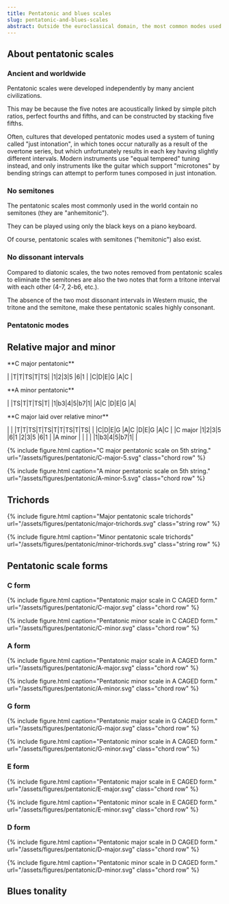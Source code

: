 ```yaml
---
title: Pentatonic and blues scales
slug: pentatonic-and-blues-scales
abstract: Outside the euroclassical domain, the most common modes used in the world are pentatonic. Add "blue notes" to get the blues. 
---
```


## About pentatonic scales

### Ancient and worldwide 

Pentatonic scales were developed independently by many ancient civilizations.

This may be because the five notes are acoustically linked by simple pitch ratios,
perfect fourths and fifths,
and can be constructed by stacking five fifths.

Often,
cultures that developed pentatonic modes used a system of tuning called "just intonation",
in which tones occur naturally as a result of the overtone series,
but which unfortunately results in each key having slightly different intervals.
Modern instruments use "equal tempered" tuning instead,
and only instruments like the guitar which support "microtones" by bending strings 
can attempt to perform tunes composed in just intonation.


### No semitones

The pentatonic scales most commonly used in the world contain no semitones
(they are "anhemitonic").

They can be played using only the black keys on a piano keyboard.

Of course,
pentatonic scales with semitones ("hemitonic") also exist.

### No dissonant intervals

Compared to diatonic scales,
the two notes removed from pentatonic scales to eliminate the semitones
are also the two notes that form a tritone interval with each other
(4-7, 2-b6, etc.).

The absence of the two most dissonant intervals in Western music,
the tritone and the semitone,
make these pentatonic scales highly consonant.

### Pentatonic modes

## Relative major and minor

<div class="table-wrapper" markdown="block">
**C major pentatonic**

| |T|T|TS|T|TS|
|1|2|3|5 |6|1 |
|C|D|E|G |A|C |

</div>


<div class="table-wrapper" markdown="block">
**A minor pentatonic**

| |TS|T|T|TS|T|
|1|b3|4|5|b7|1|
|A|C |D|E|G |A|

</div>

<div class="table-wrapper" markdown="block">
**C major laid over relative minor**

|         | |T|T|TS|T|TS|T|T|TS|T|TS|
|         |C|D|E|G |A|C |D|E|G |A|C |
|C major  |1|2|3|5 |6|1 |2|3|5 |6|1 |
|A  minor | | | |  |1|b3|4|5|b7|1|  |

</div>

{% include figure.html
    caption="C major pentatonic scale on 5th string."
    url="/assets/figures/pentatonic/C-major-5.svg"
    class="chord row"
%}

{% include figure.html
    caption="A minor pentatonic scale on 5th string."
    url="/assets/figures/pentatonic/A-minor-5.svg"
    class="chord row"
%}

## Trichords

{% include figure.html
    caption="Major pentatonic scale trichords"
    url="/assets/figures/pentatonic/major-trichords.svg"
    class="string row"
%}

{% include figure.html
    caption="Minor pentatonic scale trichords"
    url="/assets/figures/pentatonic/minor-trichords.svg"
    class="string row"
%}

## Pentatonic scale forms

### C form

{% include figure.html
    caption="Pentatonic major scale in C CAGED form."
    url="/assets/figures/pentatonic/C-major.svg"
    class="chord row"
%}

{% include figure.html
    caption="Pentatonic minor scale in C CAGED form."
    url="/assets/figures/pentatonic/C-minor.svg"
    class="chord row"
%}

### A form

{% include figure.html
    caption="Pentatonic major scale in A CAGED form."
    url="/assets/figures/pentatonic/A-major.svg"
    class="chord row"
%}

{% include figure.html
    caption="Pentatonic minor scale in A CAGED form."
    url="/assets/figures/pentatonic/A-minor.svg"
    class="chord row"
%}

### G form

{% include figure.html
    caption="Pentatonic major scale in G CAGED form."
    url="/assets/figures/pentatonic/G-major.svg"
    class="chord row"
%}

{% include figure.html
    caption="Pentatonic minor scale in A CAGED form."
    url="/assets/figures/pentatonic/G-minor.svg"
    class="chord row"
%}

### E form

{% include figure.html
    caption="Pentatonic major scale in E CAGED form."
    url="/assets/figures/pentatonic/E-major.svg"
    class="chord row"
%}

{% include figure.html
    caption="Pentatonic minor scale in E CAGED form."
    url="/assets/figures/pentatonic/E-minor.svg"
    class="chord row"
%}

### D form


{% include figure.html
    caption="Pentatonic major scale in D CAGED form."
    url="/assets/figures/pentatonic/D-major.svg"
    class="chord row"
%}

{% include figure.html
    caption="Pentatonic minor scale in D CAGED form."
    url="/assets/figures/pentatonic/D-minor.svg"
    class="chord row"
%}


## Blues tonality
